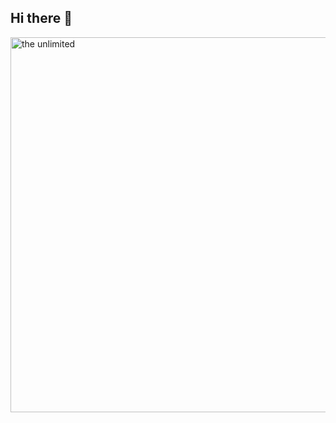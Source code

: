 ## Hi there 👋
<img scr = "https://disk.yandex.ru/i/iuA09jSfqg1DQA" alt = "the unlimited" width = 600>
